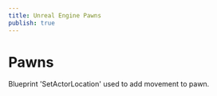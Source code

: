 ```yaml
---
title: Unreal Engine Pawns
publish: true
---
```

# Pawns

Blueprint 'SetActorLocation' used to add movement to pawn. 
